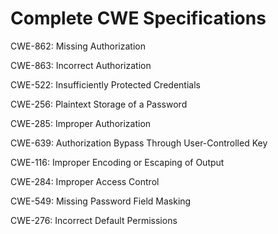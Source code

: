 

# Complete CWE Specifications

CWE-862: Missing Authorization

CWE-863: Incorrect Authorization

CWE-522: Insufficiently Protected Credentials

CWE-256: Plaintext Storage of a Password

CWE-285: Improper Authorization

CWE-639: Authorization Bypass Through User-Controlled Key

CWE-116: Improper Encoding or Escaping of Output

CWE-284: Improper Access Control

CWE-549: Missing Password Field Masking

CWE-276: Incorrect Default Permissions